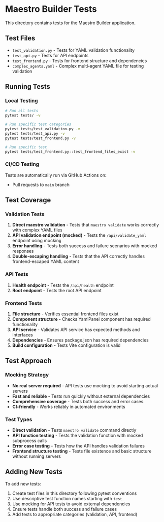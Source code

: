 # Maestro Builder Tests

This directory contains tests for the Maestro Builder application.

## Test Files

- `test_validation.py` - Tests for YAML validation functionality
- `test_api.py` - Tests for API endpoints
- `test_frontend.py` - Tests for frontend structure and dependencies
- `complex_agents.yaml` - Complex multi-agent YAML file for testing validation

## Running Tests

### Local Testing

```bash
# Run all tests
pytest tests/ -v

# Run specific test categories
pytest tests/test_validation.py -v
pytest tests/test_api.py -v
pytest tests/test_frontend.py -v

# Run specific test
pytest tests/test_frontend.py::test_frontend_files_exist -v
```

### CI/CD Testing

Tests are automatically run via GitHub Actions on:
- Pull requests to `main` branch

## Test Coverage

### Validation Tests
1. **Direct maestro validation** - Tests that `maestro validate` works correctly with complex YAML files
2. **API validation endpoint (mocked)** - Tests the `/api/validate_yaml` endpoint using mocking
3. **Error handling** - Tests both success and failure scenarios with mocked responses
4. **Double-escaping handling** - Tests that the API correctly handles frontend-escaped YAML content

### API Tests
1. **Health endpoint** - Tests the `/api/health` endpoint
2. **Root endpoint** - Tests the root API endpoint

### Frontend Tests
1. **File structure** - Verifies essential frontend files exist
2. **Component structure** - Checks YamlPanel component has required functionality
3. **API service** - Validates API service has expected methods and interfaces
4. **Dependencies** - Ensures package.json has required dependencies
5. **Build configuration** - Tests Vite configuration is valid

## Test Approach

### Mocking Strategy
- **No real server required** - API tests use mocking to avoid starting actual servers
- **Fast and reliable** - Tests run quickly without external dependencies
- **Comprehensive coverage** - Tests both success and error cases
- **CI-friendly** - Works reliably in automated environments

### Test Types
- **Direct validation** - Tests `maestro validate` command directly
- **API function testing** - Tests the validation function with mocked subprocess calls
- **Error case testing** - Tests how the API handles validation failures
- **Frontend structure testing** - Tests file existence and basic structure without running servers

## Adding New Tests

To add new tests:

1. Create test files in this directory following pytest conventions
2. Use descriptive test function names starting with `test_`
3. Use mocking for API tests to avoid external dependencies
4. Ensure tests handle both success and failure cases
5. Add tests to appropriate categories (validation, API, frontend) 